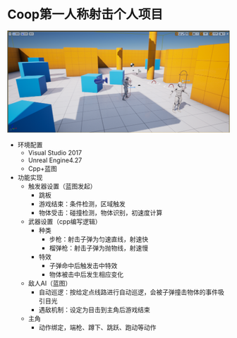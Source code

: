# Coop第一人称射击个人项目

![image-20240709200501590](.assets/image-20240709200501590.png)

- 环境配置
    - Visual Studio 2017
    - Unreal Engine4.27
    - Cpp+蓝图
- 功能实现
    - 触发器设置（蓝图发起）
        - 跳板
        - 游戏结束：条件检测，区域触发
        - 物体受击：碰撞检测，物体识别，初速度计算
    - 武器设置（cpp编写逻辑）
        - 种类
            - 步枪：射击子弹为匀速直线，射速快
            - 榴弹枪：射击子弹为抛物线，射速慢
        - 特效
            - 子弹命中后触发击中特效
            - 物体被击中后发生相应变化
    - 敌人AI（蓝图）
        - 自动巡逻：按给定点线路进行自动巡逻，会被子弹撞击物体的事件吸引目光
        - 遇敌机制：设定为目击到主角后游戏结束
    - 主角
        - 动作绑定，端枪、蹲下、跳跃、跑动等动作